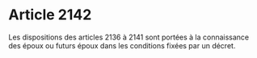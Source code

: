 # Article 2142

Les dispositions des articles 2136 à 2141 sont portées à la connaissance des époux ou futurs époux dans les conditions fixées par un décret.
